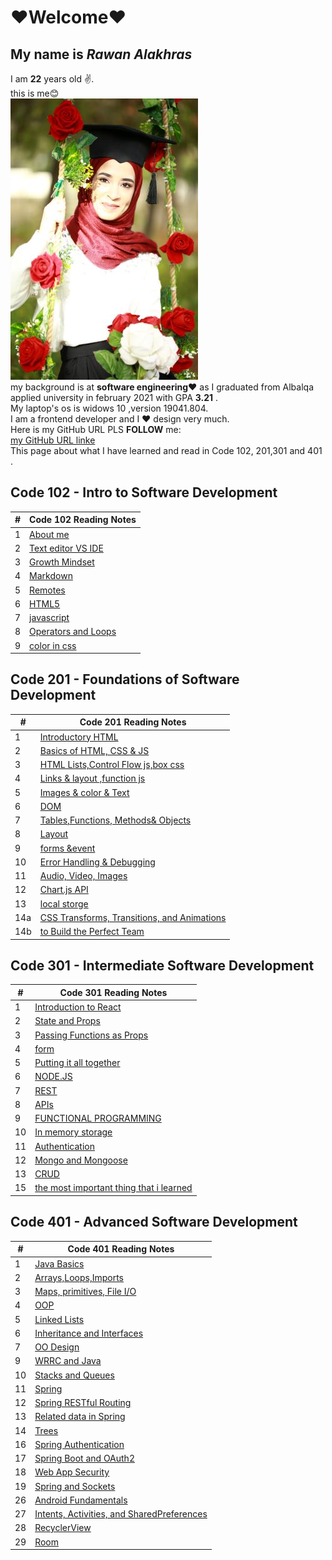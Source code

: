# ❤Welcome❤
## My name is *Rawan Alakhras* 
I am **22** years old ✌. <br>this is me😊<br>
![me](me.JPG)<br>
my background is at **software engineering❤** as I graduated from Albalqa applied university in february 2021 with GPA **3.21** .<br>
My laptop's os  is widows 10 ,version  19041.804.<br>
I am a frontend developer and I ❤ design very much.<br>
Here is my GitHub URL PLS **FOLLOW** me:<br>
[my GitHub URL linke](https://github.com/RawanAlakhras)<br>
This page about what   I have learned and read in Code 102, 201,301 and 401 .
## Code 102 - Intro to Software Development

| # | Code 102 Reading Notes             |
| --| ---------------------------------  |
| 1 | [About me](README.md)              |
| 2 | [Text editor VS IDE ](class-1.md)  |
| 3 | [Growth Mindset](class-2.md)       |
| 4 | [Markdown](Markdown.md)            |
| 5 | [Remotes](Remotes.md)              |
| 6 | [HTML5](HTML&css.md)               |
| 7 | [javascript](javascript.md)        |
| 8 | [Operators and Loops](OperatorsandLoops.md)|
| 9 | [color in css](color.md)|

## Code 201 - Foundations of Software Development

| #  | Code 201 Reading Notes             |
| ---| ---------------------------------- |
| 1 | [Introductory HTML](code-201/class-01.md)   |
| 2 | [Basics of HTML, CSS & JS](code-201/class-02.md)    |
| 3 | [HTML Lists,Control Flow js,box css](code-201/class-03.md) |
| 4 | [Links & layout ,function js](code-201/class-04.md)        |
| 5 | [Images & color & Text](code-201/class-05.md)        |
| 6 | [DOM](code-201/class-06.md)                 |
| 7 | [Tables,Functions, Methods& Objects](code-201/class-07.md)                    |
| 8 | [Layout](code-201/class-08.md)                                 |
| 9 | [forms &event ](code-201/class-09.md)                                   |
| 10 | [Error Handling & Debugging](code-201/class-10.md)  |
| 11 | [Audio, Video, Images](code-201/class-11.md)        |
| 12 | [Chart.js API](code-201/class-12.md)        |
| 13 | [local storge](code-201/class-13.md)        |
| 14a | [CSS Transforms, Transitions, and Animations](code-201/class-14a.md)                    |
| 14b | [to Build the Perfect Team](code-201/class-14b.md)   

## Code 301 - Intermediate Software Development


| #  | Code 301 Reading Notes             |
| ---| ---------------------------------- |
| 1 |[Introduction to React](code-301/class-01.md)  |
| 2 |[State and Props](code-301/class-02.md) |
| 3 |[Passing Functions as Props](code-301/class-03.md)  |
| 4 |[form](code-301/class-04.md)     |
| 5 |[Putting it all together](code-301/class-05.md)    |
| 6 |[NODE.JS](code-301/class-06.md)        |
| 7 |[REST](code-301/class-07.md)                    |
| 8 |[APIs](code-301/class-08.md)                      |
| 9 |[FUNCTIONAL PROGRAMMING](code-301/class-09.md)  |
| 10 |[In memory storage](code-301/class-10.md)   |
| 11 |[Authentication](code-301/class-11.md)    |
| 12 |[Mongo and Mongoose](code-301/class-12.md)  |
| 13 | [CRUD](code-301/class-13.md)    |
| 15 |[the most important thing that i learned](code-301/class-15.md)                   |


## Code 401 - Advanced Software Development          


| #  | Code 401 Reading Notes             |
| ---| ---------------------------------- |
| 1 |[Java Basics](code-401/class-01.md) |
| 2 |[Arrays,Loops,Imports](code-401/class-02.md) |
| 3 |[Maps, primitives, File I/O](code-401/class-03.md)  |
| 4 | [OOP](code-401/class-04.md)|
| 5 | [Linked Lists](code-401/class-05.md)  |
| 6 | [Inheritance and Interfaces](code-401/class-06.md)  |
| 7 | [ OO Design](code-401/class-07.md) |
| 9 | [ WRRC and Java](code-401/class-09.md)|
| 10 |[Stacks and Queues](code-401/class-10.md) |
| 11 |[Spring](code-401/class-11.md) |
| 12 |[Spring RESTful Routing](code-401/class-12.md)  |
| 13 |[ Related data in Spring](code-401/class-13.md) |
| 14 |[Trees](code-401/class-14.md)    |
| 16 |[Spring Authentication](code-401/class-16.md)    |
| 17 |[Spring Boot and OAuth2](code-401/class-17.md)    |
| 18 |[Web App Security](code-401/class-18.md)    |
| 19 |[Spring and Sockets](code-401/class-19.md)    |
| 26 |[Android Fundamentals](code-401/class-26.md)    |
| 27 |[Intents, Activities, and SharedPreferences](code-401/class-27.md)    |
| 28 |[RecyclerView](code-401/class-28.md)    |
| 29 |[Room](code-401/class-29.md)    |


